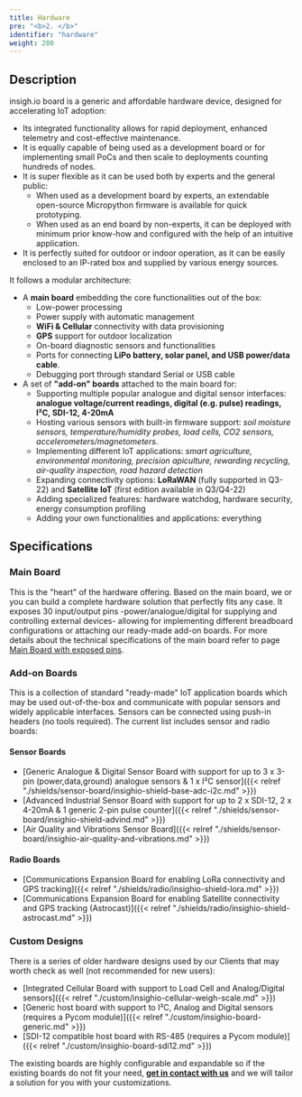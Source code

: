 ```yaml
---
title: Hardware
pre: "<b>2. </b>"
identifier: "hardware"
weight: 200
---
```


## Description
insigh.io board is a generic and affordable hardware device, designed for accelerating IoT adoption:
  - Its integrated functionality allows for rapid deployment, enhanced telemetry and cost-effective maintenance.
  - It is equally capable of being used as a development board or for implementing small PoCs and then scale to deployments counting hundreds of nodes.
  - It is super flexible as it can be used both by experts and the general public:
    - When used as a development board by experts, an extendable open-source Micropython firmware is available for quick prototyping.
    - When used as an end board by non-experts, it can be deployed with minimum prior know-how and configured with the help of an intuitive application.
  - It is perfectly suited for outdoor or indoor operation, as it can be easily enclosed to an IP-rated box and supplied by various energy sources.

It follows a modular architecture:
- A __main board__ embedding the core functionalities out of the box:
  - Low-power processing
  - Power supply with automatic management
  - __WiFi & Cellular__ connectivity with data provisioning
  - __GPS__ support for outdoor localization
  - On-board diagnostic sensors and functionalities
  - Ports for connecting __LiPo battery, solar panel, and USB power/data cable__.
  - Debugging port through standard Serial or USB cable
- A set of __"add-on" boards__ attached to the main board for:
  - Supporting multiple popular analogue and digital sensor interfaces: __analogue voltage/current readings, digital (e.g. pulse) readings, I²C, SDI-12, 4-20mA__
  - Hosting various sensors with built-in firmware support: _soil moisture sensors, temperature/humidity probes, load cells, CO2 sensors, accelerometers/magnetometers_.
  - Implementing different IoT applications: _smart agriculture, environmental monitoring, precision apiculture, rewarding recycling, air-quality inspection, road hazard detection_
  - Expanding connectivity options: __LoRaWAN__ (fully supported in Q3-22) and __Satellite IoT__ (first edition available in Q3/Q4-22)
  - Adding specialized features: hardware watchdog, hardware security, energy consumption profiling
  - Adding your own functionalities and applications: everything


## Specifications

### Main Board
This is the "heart" of the hardware offering. Based on the main board, we or you can build a complete hardware solution that perfectly fits any case.
It exposes 30 input/output pins -power/analogue/digital for supplying and controlling external devices- allowing for implementing different breadboard configurations or attaching our ready-made add-on boards.
For more details about the technical specifications of the main board refer to page [Main Board with exposed pins](./board/latest).

[comment]: # (TODO: Add images)


### Add-on Boards
This is a collection of standard "ready-made" IoT application boards which may be used out-of-the-box and communicate with popular sensors and widely applicable interfaces. Sensors can be connected using push-in headers (no tools required). The current list includes sensor and radio boards:

#### Sensor Boards
- [Generic Analogue & Digital Sensor Board with support for up to 3 x 3-pin (power,data,ground) analogue sensors & 1 x I²C sensor]({{< relref "./shields/sensor-board/insighio-shield-base-adc-i2c.md" >}})
- [Advanced Industrial Sensor Board with support for up to 2 x SDI-12, 2 x 4-20mA & 1 generic 2-pin pulse counter]({{< relref "./shields/sensor-board/insighio-shield-advind.md" >}})
- [Air Quality and Vibrations Sensor Board]({{< relref "./shields/sensor-board/insighio-air-quality-and-vibrations.md" >}})

#### Radio Boards
- [Communications Expansion Board for enabling LoRa connectivity and GPS tracking]({{< relref "./shields/radio/insighio-shield-lora.md" >}})
- [Communications Expansion Board for enabling Satellite connectivity and GPS tracking (Astrocast)]({{< relref "./shields/radio/insighio-shield-astrocast.md" >}})

### Custom Designs
There is a series of older hardware designs used by our Clients that may worth check as well (not recommended for new users):
- [Integrated Cellular Board with support to Load Cell and Analog/Digital sensors]({{< relref "./custom/insighio-cellular-weigh-scale.md" >}})
- [Generic host board with support to I²C, Analog and Digital sensors (requires a Pycom module)]({{< relref "./custom/insighio-board-generic.md" >}})
- [SDI-12 compatible host board with RS-485 (requires a Pycom module)]({{< relref "./custom/insighio-board-sdi12.md" >}})

The existing boards are highly configurable and expandable so if the existing boards do not fit your need, **[get in contact with us](mailto:info@insigh.io)** and we will tailor a solution for you with your customizations.
